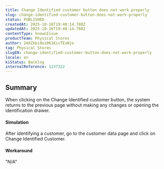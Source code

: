 ```yaml
---
title: Change Identified customer button does not work properly
slug: change-identified-customer-button-does-not-work-properly
status: PUBLISHED
createdAt: 2025-10-16T19:40:14.788Z
updatedAt: 2025-10-16T19:40:14.788Z
contentType: knownIssue
productTeam: Physical Stores
author: 2mXZkbi0oi061KicTExNjo
tag: Physical Stores
slugEN: change-identified-customer-button-does-not-work-properly
locale: en
kiStatus: Backlog
internalReference: 1237322
---
```


## Summary


When clicking on the Change Identified customer button, the system returns to the previous page without making any changes or opening the identification drawer.


#### Simulation


After identifying a customer, go to the customer data page and click on Change Identified Customer.


#### Workaround

"N/A"



